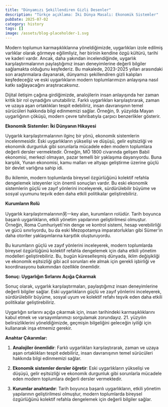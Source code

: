 ```yaml
---
title: "Dünyamızı Şekillendiren Gizli Desenler"
description: "Türkçe açıklama: İki Dünya Masalı: Ekonomik Sistemler"
pubDate: 2025-07-02
category: history
tags: []
image: /assets/blog-placeholder-1.svg
---
```


Modern toplumun karmaşıklıklarına yöneldiğimizde, uygarlıkları izole edilmiş varlıklar olarak görmeye eğilimliyiz, her birinin kendine özgü kültürü, tarihi ve kaderi vardır. Ancak, daha yakından incelendiğinde, uygarlık karşılaştırmalarının paylaştığımız insan deneyimlerine değerli bilgiler sağlamakta olduğunu keşfederiz. Bu makalede, 2023-2025 yılları arasındaki son araştırmalara dayanarak, dünyamızı şekillendiren gizli kalıpları keşfedeceğiz ve eski uygarlıkların modern toplumlarımızın anlayışına nasıl katkı sağlayacağını araştıracaksınız.

Dijital iletişim çağına girdiğimizde, analojilerin insan anlayışında her zaman kritik bir rol oynadığını unutabiliriz. Farklı uygarlıkları karşılaştırarak, zaman ve uzaya aşan ortaklıkları tespit edebiliriz, insan davranışının temel sürücüleri hakkında bilgi edinmemizi sağlar. Örneğin, 9. yüzyılda Mayan uygarlığının çöküşü, modern çevre tahribatıyla çarpıcı benzerlikler gösterir.

**Ekonomik Sistemler: İki Dünyanın Hikayesi**

Uygarlık karşılaştırmalarının ilginç bir yönü, ekonomik sistemlerin incelenmesidir. Eski uygarlıkların yükselişi ve düşüşü, gelir eşitsizliği ve ekonomik durgunluk gibi sorunlarla mücadele eden modern toplumlara değerli dersler vermektedir. Örneğin, MÖ 1800 civarında gelişen Babil ekonomisi, merkezi olmayan, pazar temelli bir yaklaşıma dayanıyordu. Buna karşılık, Yunan ekonomisi, kamu malları ve altyapı geliştirme üzerine güçlü bir devlet varlığına sahip idi.

Bu ikilemin, modern toplumlarda bireysel özgürlüğünü kolektif refahla dengelemek isteyenler için önemli sonuçları vardır. Bu eski ekonomik sistemlerin güçlü ve zayıf yönlerini inceleyerek, sürdürülebilir büyüme ve sosyal uyumunu teşvik eden daha etkili politikalar geliştirebiliriz.

**Kurumların Rolü**

Uygarlık karşılaştırmalarının另一key alan, kurumların rolüdür. Tarih boyunca başarılı uygarlıkların, etkili yönetim yapılarının geliştirilmesi olmuştur. Örneğin, Roma Cumhuriyeti'nin denge ve kontrol sistemi, hesap verebilirliği ve gücü sınırlıyordu, bu da eski Mezopotamya imparatorlukları gibi Sümer'in daha otoriter yaklaşımlarına karşıtlık oluşturuyordu.

Bu kurumların güçlü ve zayıf yönlerini inceleyerek, modern toplumlarda bireysel özgürlüğünü kolektif refahla dengelemek için daha etkili yönetim modelleri geliştirebiliriz. Bu, bugün küreselleşmiş dünyada, iklim değişikliği ve ekonomik eşitsizliği gibi acil sorunları ele almak için gerekli işbirliği ve koordinasyonu bakımından özellikle önemlidir.

**Sonuç: Uygarlığın Sırlarını Açığa Çıkarmak**

Sonuç olarak, uygarlık karşılaştırmaları, paylaştığımız insan deneyimlerine değerli bilgiler sağlar. Eski uygarlıkların güçlü ve zayıf yönlerini inceleyerek, sürdürülebilir büyüme, sosyal uyum ve kolektif refahı teşvik eden daha etkili politikalar geliştirebiliriz.

Uygarlığın sırlarını açığa çıkarmak için, insan tarihindeki karmaşıklıklarını kabul etmek ve varsayımlarımızı sorgulamak zorundayız. 21. yüzyılın belirsizliklerini yöneldiğimizde, geçmişin bilgeliğini geleceğin iyiliği için kullanarak inşa etmemiz gerekir.

**Anahtar Çıkarımlar:**

1. **Analojiler önemlidir**: Farklı uygarlıkları karşılaştırarak, zaman ve uzaya aşan ortaklıkları tespit edebiliriz, insan davranışının temel sürücüleri hakkında bilgi edinmemizi sağlar.

2. **Ekonomik sistemler dersler öğretir**: Eski uygarlıkların yükselişi ve düşüşü, gelir eşitsizliği ve ekonomik durgunluk gibi sorunlarla mücadele eden modern toplumlara değerli dersler vermektedir.

3. **Kurumlar anahtardır**: Tarih boyunca başarılı uygarlıkların, etkili yönetim yapılarının geliştirilmesi olmuştur, modern toplumlarda bireysel özgürlüğünü kolektif refahla dengelemek için değerli bilgiler sağlar.